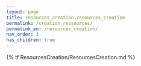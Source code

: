 ```yaml
---
layout: page
title: resources_creation.resources_creation
permalink: /creation_ressources/
permalink_en: /resources_creation/
nav_order: 3
has_children: true  
---
```


{% tf ResourcesCreation/ResourcesCreation.md %}